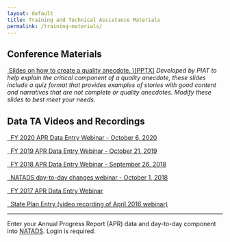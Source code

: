 ```yaml
---
layout: default
title: Training and Technical Assistance Materials
permalink: /training-materials/
---
```

<div class="container">
  <div class="row">
<div class="col-12">
<h2 class="block-heading"><span>Conference Materials</span></h2>
<p><a href="/assets/files/Anecdotes%20Slides.pptx"><i class="fas fa-file-powerpoint" aria-hidden="true">&nbsp;</i>Slides on how to create a quality anecdote. \[PPTX]</a>&nbsp;<em>Developed by PIAT to help explain the critical component of a quality anecdote, these slides include a quiz format that provides examples of stories with good content and narratives that are not complete or quality anecdotes. Modify these slides to best meet your needs.</em></p>

<h2 class="block-heading"><span>Data TA Videos and Recordings</span></h2>

<p><a href="https://www.youtube.com/watch?v=W5SfhOQ5eoU&t=580s"><em class="fas fa-file-video" aria-hidden="true">&nbsp;</em> FY 2020 APR Data Entry Webinar - October 6, 2020</a></p><p><a href="https://youtu.be/LVg084q1Ytc"><em class="fas fa-file-video" aria-hidden="true">&nbsp;</em> FY 2019 APR Data Entry Webinar - October 21, 2019</a></p>
<p><a href="https://youtu.be/aH-QmK8b2Jo"><em class="fas fa-file-video" aria-hidden="true">&nbsp;</em> FY 2018 APR Data Entry Webinar - September 26, 2018</a></p>
<p><a href="https://youtu.be/iocF1INhBwI"><em class="fas fa-file-video" aria-hidden="true">&nbsp;</em> NATADS day-to-day changes webinar - October 1, 2018</a></p>
<p><a href="https://public.3.basecamp.com/p/wEQVwz6kCaxhg6ofaFMNMfrM"><em class="fas fa-file-video" aria-hidden="">&nbsp;</em> FY 2017 APR Data Entry Webinar</a></p>
<p><a href="https://connectpro97884399.adobeconnect.com/_a839220836/p66au6hq1lm/?launcher=false&amp;fcsContent=true&amp;pbMode=normal"><em class="fas fa-file-video" aria-hidden="">&nbsp;</em> State Plan Entry (video recording of April 2016 webinar)</a></p>

<hr />
<div class="alert alert-secondary" role="alert">
	Enter your Annual Progress Report (APR) data and day-to-day component into <a href="http://www.state572data.net/">NATADS</a>. Login is required.
	</div>

</div>
</div>
</div>